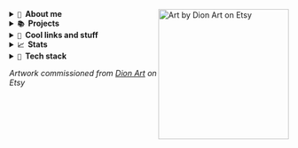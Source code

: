 <div>
<img align="right" alt="Art by Dion Art on Etsy" width="235" src="https://res.cloudinary.com/kuroji-fusky-s3/image/upload/fursonas/comms/dionart_fusky_062af1.png">

<!-- About me -->
<details>
<summary><strong><code>🦊</code>&nbsp; About me</strong></summary>
&nbsp;

- 🦊 I'm a 21-year-old unemployed self-taught individual who enjoys writing and designing websites as a passion
- 👨‍💻 Decent experience with TypeScript, React/Next.js, and Vue 3/Nuxt, as well as Python for automation, web scraping, and data science
- 🔭 Currently working on [MyFursona][mf] and [Betsy][betsy]
- ⚡ Addicted to TypeScript and Tailwind CSS
- 💜 Heavy K-pop listener
- 📫 You can contact on me on [Telegram][tme] or [through email][email]

</details>
</div>

<!-- Projects -->
<details>
<summary><strong><code>📚</code>&nbsp; Projects</strong></summary>
&nbsp;

- [**MyFursona**][mf] - a social art platform to keep track of commissions, and adopts
- [**Paco Drawing Stats**][paco] - a data viz project that parses drawing data from Paco Panda
- [**Betsy**][betsy] - a browser extension for Chrome and Firefox that extends functionality when browsing Etsy
- [**Searchpets!**][sp] - a search engine to filter and query comic strips from *Housepets!*
- [**kurojifusky.com**][pnb] - personal portfolio written in Nuxt 3, GSAP, and Three.js (under construction)

</details>
<details>
<summary><strong><code>🔗</code>&nbsp; Cool links and stuff</strong></summary>
&nbsp;

- [🖥️ Portfolio][portfolio] (under construction)
- [📚 Blog][blog]
- [☕ Ko-fi][kofi]

</details>

<!-- Stats -->
<details>
<summary><strong><code>📈</code>&nbsp; Stats</strong></summary>
&nbsp;<br/>
<img src="https://github-readme-stats.vercel.app/api/top-langs/?username=kuroji-fusky&layout=compact&theme=tokyonight&langs_count=10&hide_border=true&include_all_commits=true&card_width=350&hide=jupyter%20notebook,json,markdown,svg">
<img src="https://github-readme-stats.vercel.app/api?username=kuroji-fusky&show_icons=true&hide_border=true&theme=tokyonight&locale=en&include_all_commits=true&card_width=350">

</details>

<!-- Tech stack -->
<details>
<summary><strong><code>🔧</code>&nbsp; Tech stack</strong></summary>
&nbsp;
<table>
  <tr>
    <th align="right">Category</th>
    <th align="left">Technologies</th>
  </tr>
  <tr>
    <td align="right">Languages</td>
    <td><img src="https://skillicons.dev/icons?i=js,ts,py,bash,powershell" height="35px"/></td>
  </tr>
  <tr>
    <td align="right">Front-end</td>
    <td><img src="https://skillicons.dev/icons?i=sass,tailwindcss,react,vue,next,nuxt,svelte,astro,tauri" height="35px"/></td>
  </tr>
  <tr>
    <td align="right">Back-end</td>
    <td><img src="https://skillicons.dev/icons?i=nodejs,docker,redis,vercel,cloudflare" height="35px"/></td>
  </tr>
  <tr>
    <td align="right">Tooling</td>
    <td><img src="https://skillicons.dev/icons?i=linux,neovim,vscode" height="35px"/></td>
  </tr>
  <tr>
    <td align="right">Design</td>
    <td><img src="https://skillicons.dev/icons?i=figma" height="35px"/></td>
  </tr>
</table>
</details>

*Artwork commissioned from [Dion Art](https://www.etsy.com/shop/DionDigitalArt) on Etsy*

[mf]: https://github.com/MyFursona-Project/MyFursona
[paco]: https://github.com/kuroji-fusky/pacopanda-drawing-stats
[betsy]: https://github.com/kuroji-fusky/betsy
[sp]: https://github.com/foosky-labs/searchpets
[pnb]: https://github.com/kuroji-fusky/kurojifusky.com

[tme]: https://t.me/kurojifusky
[kemail]: mailto:hello@kurojifusky.com

[portfolio]: https://kurojifusky.com/
[blog]: https://blog.kurojifusky.com/
[kofi]: https://ko-fi.com/kuroji_fusky
